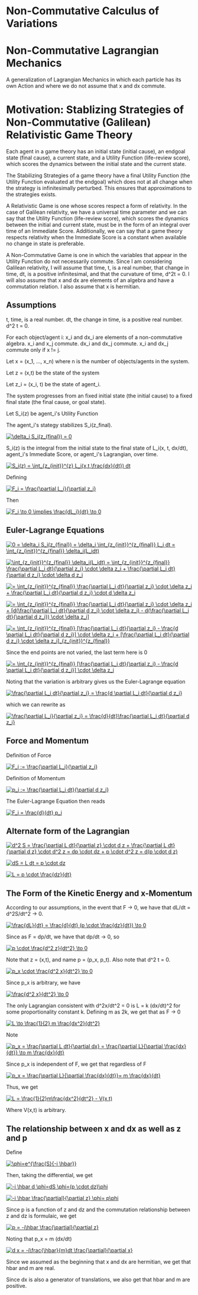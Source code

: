 # Non-Commutative Calculus of Variations

# Non-Commutative Lagrangian Mechanics

A generalization of Lagrangian Mechanics in which each particle has its own Action and where we do not assume that x and dx commute.

# Motivation: Stablizing Strategies of Non-Commutative (Galilean) Relativistic Game Theory

Each agent in a game theory has an initial state (initial cause), an endgoal state (final cause), a current state, and a Utility Function (life-review score), which scores the dynamics between the initial state and the current state.

The Stabilizing Strategies of a game theory have a final Utility Function (the Utility Function evaluated at the endgoal) which does not at all change when the strategy is infinitesimally perturbed.  This ensures that approximations to the strategies exists.

A Relativistic Game is one whose scores respect a form of relativity.  In the case of Galilean relativity, we have a universal time parameter and we can say that the Utility Function (life-review score), which scores the dynamics between the initial and current state, must be in the form of an integral over time of an Immediate Score.  Additionally, we can say that a game theory respects relativity when the Immediate Score is a constant when available no change in state is preferable.

A Non-Commutative Game is one in which the variables that appear in the Utility Function do not necessarily commute.  Since I am considering Galilean relativity, I will assume that time, t, is a real number, that change in time, dt, is a positive infinitesimal, and that the curvature of time, d^2t = 0.  I will also assume that x and dx are elements of an algebra and have a commutation relation.  I also assume that x is hermitian.

## Assumptions

t, time, is a real number.  dt, the change in time, is a positive real number.  d^2 t = 0.

For each object/agent i:  x_i and dx_i are elements of a non-commutative algebra.  x_i and x_j commute.  dx_i and dx_j commute.  x_i and dx_j commute only if x != j.

Let x = (x_1, ..., x_n) where n is the number of objects/agents in the system.

Let z = (x,t) be the state of the system

Let z_i = (x_i, t) be the state of agent_i.

The system progresses from an fixed initial state (the initial cause) to a fixed final state (the final cause, or goal state).

Let S_i(z) be agent_i's Utility Function

The agent_i's stategy stabilizes S_i(z_final).

<a href="https://www.codecogs.com/eqnedit.php?latex=\delta_i&space;S_i(z_{final})&space;=&space;0" target="_blank"><img src="https://latex.codecogs.com/gif.latex?\delta_i&space;S_i(z_{final})&space;=&space;0" title="\delta_i S_i(z_{final}) = 0" /></a>

S_i(z) is the integral from the initial state to the final state of L_i(x, t, dx/dt), agent_i's Immediate Score, or agent_i's Lagrangian, over time.

<a href="https://www.codecogs.com/eqnedit.php?latex=S_i(z)&space;=&space;\int_{z_{init}}^{z}&space;L_i(x,t,\frac{dx}{dt})&space;dt" target="_blank"><img src="https://latex.codecogs.com/gif.latex?S_i(z)&space;=&space;\int_{z_{init}}^{z}&space;L_i(x,t,\frac{dx}{dt})&space;dt" title="S_i(z) = \int_{z_{init}}^{z} L_i(x,t,\frac{dx}{dt}) dt" /></a>

Defining

<a href="https://www.codecogs.com/eqnedit.php?latex=F_i&space;=&space;\frac{\partial&space;L_i}{\partial&space;z_i}" target="_blank"><img src="https://latex.codecogs.com/gif.latex?F_i&space;=&space;\frac{\partial&space;L_i}{\partial&space;z_i}" title="F_i = \frac{\partial L_i}{\partial z_i}" /></a>

Then

<a href="https://www.codecogs.com/eqnedit.php?latex=F_i&space;\to&space;0&space;\implies&space;\frac{dL_i}{dt}&space;\to&space;0" target="_blank"><img src="https://latex.codecogs.com/gif.latex?F_i&space;\to&space;0&space;\implies&space;\frac{dL_i}{dt}&space;\to&space;0" title="F_i \to 0 \implies \frac{dL_i}{dt} \to 0" /></a>

## Euler-Lagrange Equations

<a href="https://www.codecogs.com/eqnedit.php?latex=0&space;=&space;\delta_i&space;S_i(z_{final})&space;=&space;\delta_i&space;\int_{z_{init}}^{z_{final}}&space;L_i&space;dt&space;=&space;\int_{z_{init}}^{z_{final}}&space;\delta_i(L_idt)" target="_blank"><img src="https://latex.codecogs.com/gif.latex?0&space;=&space;\delta_i&space;S_i(z_{final})&space;=&space;\delta_i&space;\int_{z_{init}}^{z_{final}}&space;L_i&space;dt&space;=&space;\int_{z_{init}}^{z_{final}}&space;\delta_i(L_idt)" title="0 = \delta_i S_i(z_{final}) = \delta_i \int_{z_{init}}^{z_{final}} L_i dt = \int_{z_{init}}^{z_{final}} \delta_i(L_idt)" /></a>

<a href="https://www.codecogs.com/eqnedit.php?latex=\int_{z_{init}}^{z_{final}}&space;\delta_i(L_idt)&space;=&space;\int_{z_{init}}^{z_{final}}&space;\frac{\partial&space;L_i&space;dt}{\partial&space;z_i}&space;\cdot&space;\delta&space;z_i&space;&plus;&space;\frac{\partial&space;L_i&space;dt}{\partial&space;d&space;z_i}&space;\cdot&space;\delta&space;d&space;z_i" target="_blank"><img src="https://latex.codecogs.com/gif.latex?\int_{z_{init}}^{z_{final}}&space;\delta_i(L_idt)&space;=&space;\int_{z_{init}}^{z_{final}}&space;\frac{\partial&space;L_i&space;dt}{\partial&space;z_i}&space;\cdot&space;\delta&space;z_i&space;&plus;&space;\frac{\partial&space;L_i&space;dt}{\partial&space;d&space;z_i}&space;\cdot&space;\delta&space;d&space;z_i" title="\int_{z_{init}}^{z_{final}} \delta_i(L_idt) = \int_{z_{init}}^{z_{final}} \frac{\partial L_i dt}{\partial z_i} \cdot \delta z_i + \frac{\partial L_i dt}{\partial d z_i} \cdot \delta d z_i" /></a>

<a href="https://www.codecogs.com/eqnedit.php?latex==&space;\int_{z_{init}}^{z_{final}}&space;\frac{\partial&space;L_i&space;dt}{\partial&space;z_i}&space;\cdot&space;\delta&space;z_i&space;&plus;&space;\frac{\partial&space;L_i&space;dt}{\partial&space;d&space;z_i}&space;\cdot&space;d&space;\delta&space;z_i" target="_blank"><img src="https://latex.codecogs.com/gif.latex?=&space;\int_{z_{init}}^{z_{final}}&space;\frac{\partial&space;L_i&space;dt}{\partial&space;z_i}&space;\cdot&space;\delta&space;z_i&space;&plus;&space;\frac{\partial&space;L_i&space;dt}{\partial&space;d&space;z_i}&space;\cdot&space;d&space;\delta&space;z_i" title="= \int_{z_{init}}^{z_{final}} \frac{\partial L_i dt}{\partial z_i} \cdot \delta z_i + \frac{\partial L_i dt}{\partial d z_i} \cdot d \delta z_i" /></a>

<a href="https://www.codecogs.com/eqnedit.php?latex==&space;\int_{z_{init}}^{z_{final}}&space;\frac{\partial&space;L_i&space;dt}{\partial&space;z_i}&space;\cdot&space;\delta&space;z_i&space;&plus;&space;[d(\frac{\partial&space;L_i&space;dt}{\partial&space;d&space;z_i}&space;\cdot&space;\delta&space;z_i)&space;-&space;d(\frac{\partial&space;L_i&space;dt}{\partial&space;d&space;z_i})&space;\cdot&space;\delta&space;z_i]" target="_blank"><img src="https://latex.codecogs.com/gif.latex?=&space;\int_{z_{init}}^{z_{final}}&space;\frac{\partial&space;L_i&space;dt}{\partial&space;z_i}&space;\cdot&space;\delta&space;z_i&space;&plus;&space;[d(\frac{\partial&space;L_i&space;dt}{\partial&space;d&space;z_i}&space;\cdot&space;\delta&space;z_i)&space;-&space;d(\frac{\partial&space;L_i&space;dt}{\partial&space;d&space;z_i})&space;\cdot&space;\delta&space;z_i]" title="= \int_{z_{init}}^{z_{final}} \frac{\partial L_i dt}{\partial z_i} \cdot \delta z_i + [d(\frac{\partial L_i dt}{\partial d z_i} \cdot \delta z_i) - d(\frac{\partial L_i dt}{\partial d z_i}) \cdot \delta z_i]" /></a>

<a href="https://www.codecogs.com/eqnedit.php?latex==&space;\int_{z_{init}}^{z_{final}}&space;[\frac{\partial&space;L_i&space;dt}{\partial&space;z_i}&space;-&space;\frac{d&space;\partial&space;L_i&space;dt}{\partial&space;d&space;z_i}]&space;\cdot&space;\delta&space;z_i&space;&plus;&space;[\frac{\partial&space;L_i&space;dt}{\partial&space;d&space;z_i}&space;\cdot&space;\delta&space;z_i]_{z_{init}}^{z_{final}}" target="_blank"><img src="https://latex.codecogs.com/gif.latex?=&space;\int_{z_{init}}^{z_{final}}&space;[\frac{\partial&space;L_i&space;dt}{\partial&space;z_i}&space;-&space;\frac{d&space;\partial&space;L_i&space;dt}{\partial&space;d&space;z_i}]&space;\cdot&space;\delta&space;z_i&space;&plus;&space;[\frac{\partial&space;L_i&space;dt}{\partial&space;d&space;z_i}&space;\cdot&space;\delta&space;z_i]_{z_{init}}^{z_{final}}" title="= \int_{z_{init}}^{z_{final}} [\frac{\partial L_i dt}{\partial z_i} - \frac{d \partial L_i dt}{\partial d z_i}] \cdot \delta z_i + [\frac{\partial L_i dt}{\partial d z_i} \cdot \delta z_i]_{z_{init}}^{z_{final}}" /></a>

Since the end points are not varied, the last term here is 0

<a href="https://www.codecogs.com/eqnedit.php?latex==&space;\int_{z_{init}}^{z_{final}}&space;[\frac{\partial&space;L_i&space;dt}{\partial&space;z_i}&space;-&space;\frac{d&space;\partial&space;L_i&space;dt}{\partial&space;d&space;z_i}]&space;\cdot&space;\delta&space;z_i" target="_blank"><img src="https://latex.codecogs.com/gif.latex?=&space;\int_{z_{init}}^{z_{final}}&space;[\frac{\partial&space;L_i&space;dt}{\partial&space;z_i}&space;-&space;\frac{d&space;\partial&space;L_i&space;dt}{\partial&space;d&space;z_i}]&space;\cdot&space;\delta&space;z_i" title="= \int_{z_{init}}^{z_{final}} [\frac{\partial L_i dt}{\partial z_i} - \frac{d \partial L_i dt}{\partial d z_i}] \cdot \delta z_i" /></a>

Noting that the variation is arbitrary gives us the Euler-Lagrange equation

<a href="https://www.codecogs.com/eqnedit.php?latex=\frac{\partial&space;L_i&space;dt}{\partial&space;z_i}&space;=&space;\frac{d&space;\partial&space;L_i&space;dt}{\partial&space;d&space;z_i}" target="_blank"><img src="https://latex.codecogs.com/gif.latex?\frac{\partial&space;L_i&space;dt}{\partial&space;z_i}&space;=&space;\frac{d&space;\partial&space;L_i&space;dt}{\partial&space;d&space;z_i}" title="\frac{\partial L_i dt}{\partial z_i} = \frac{d \partial L_i dt}{\partial d z_i}" /></a>

which we can rewrite as

<a href="https://www.codecogs.com/eqnedit.php?latex=\frac{\partial&space;L_i}{\partial&space;z_i}&space;=&space;\frac{d}{dt}\frac{\partial&space;L_i&space;dt}{\partial&space;d&space;z_i}" target="_blank"><img src="https://latex.codecogs.com/gif.latex?\frac{\partial&space;L_i}{\partial&space;z_i}&space;=&space;\frac{d}{dt}\frac{\partial&space;L_i&space;dt}{\partial&space;d&space;z_i}" title="\frac{\partial L_i}{\partial z_i} = \frac{d}{dt}\frac{\partial L_i dt}{\partial d z_i}" /></a>

## Force and Momentum

Definition of Force

<a href="https://www.codecogs.com/eqnedit.php?latex=F_i&space;:=&space;\frac{\partial&space;L_i}{\partial&space;z_i}" target="_blank"><img src="https://latex.codecogs.com/gif.latex?F_i&space;:=&space;\frac{\partial&space;L_i}{\partial&space;z_i}" title="F_i := \frac{\partial L_i}{\partial z_i}" /></a>

Definition of Momentum

<a href="https://www.codecogs.com/eqnedit.php?latex=p_i&space;:=&space;\frac{\partial&space;L_i&space;dt}{\partial&space;d&space;z_i}" target="_blank"><img src="https://latex.codecogs.com/gif.latex?p_i&space;:=&space;\frac{\partial&space;L_i&space;dt}{\partial&space;d&space;z_i}" title="p_i := \frac{\partial L_i dt}{\partial d z_i}" /></a>

The Euler-Lagrange Equation then reads

<a href="https://www.codecogs.com/eqnedit.php?latex=F_i&space;=&space;\frac{d}{dt}&space;p_i" target="_blank"><img src="https://latex.codecogs.com/gif.latex?F_i&space;=&space;\frac{d}{dt}&space;p_i" title="F_i = \frac{d}{dt} p_i" /></a>

## Alternate form of the Lagrangian

<a href="https://www.codecogs.com/eqnedit.php?latex=d^2&space;S&space;=&space;\frac{\partial&space;L&space;dt}{\partial&space;z}&space;\cdot&space;d&space;z&space;&plus;&space;\frac{\partial&space;L&space;dt}{\partial&space;d&space;z}&space;\cdot&space;d^2&space;z&space;=&space;dp&space;\cdot&space;dz&space;&plus;&space;p&space;\cdot&space;d^2&space;z&space;=&space;d(p&space;\cdot&space;d&space;z)" target="_blank"><img src="https://latex.codecogs.com/gif.latex?d^2&space;S&space;=&space;\frac{\partial&space;L&space;dt}{\partial&space;z}&space;\cdot&space;d&space;z&space;&plus;&space;\frac{\partial&space;L&space;dt}{\partial&space;d&space;z}&space;\cdot&space;d^2&space;z&space;=&space;dp&space;\cdot&space;dz&space;&plus;&space;p&space;\cdot&space;d^2&space;z&space;=&space;d(p&space;\cdot&space;d&space;z)" title="d^2 S = \frac{\partial L dt}{\partial z} \cdot d z + \frac{\partial L dt}{\partial d z} \cdot d^2 z = dp \cdot dz + p \cdot d^2 z = d(p \cdot d z)" /></a>


<a href="https://www.codecogs.com/eqnedit.php?latex=dS&space;=&space;L&space;dt&space;=&space;p&space;\cdot&space;dz" target="_blank"><img src="https://latex.codecogs.com/gif.latex?dS&space;=&space;L&space;dt&space;=&space;p&space;\cdot&space;dz" title="dS = L dt = p \cdot dz" /></a>

<a href="https://www.codecogs.com/eqnedit.php?latex=L&space;=&space;p&space;\cdot&space;\frac{dz}{dt}" target="_blank"><img src="https://latex.codecogs.com/gif.latex?L&space;=&space;p&space;\cdot&space;\frac{dz}{dt}" title="L = p \cdot \frac{dz}{dt}" /></a>

## The Form of the Kinetic Energy and x-Momentum

According to our assumptions, in the event that F -> 0, we have that dL/dt = d^2S/dt^2 -> 0.

<a href="https://www.codecogs.com/eqnedit.php?latex=\frac{dL}{dt}&space;=&space;\frac{d}{dt}&space;(p&space;\cdot&space;\frac{dz}{dt})&space;\to&space;0" target="_blank"><img src="https://latex.codecogs.com/gif.latex?\frac{dL}{dt}&space;=&space;\frac{d}{dt}&space;(p&space;\cdot&space;\frac{dz}{dt})&space;\to&space;0" title="\frac{dL}{dt} = \frac{d}{dt} (p \cdot \frac{dz}{dt}) \to 0" /></a>

Since as F = dp/dt, we have that dp/dt -> 0, so

<a href="https://www.codecogs.com/eqnedit.php?latex=p&space;\cdot&space;\frac{d^2&space;z}{dt^2}&space;\to&space;0" target="_blank"><img src="https://latex.codecogs.com/gif.latex?p&space;\cdot&space;\frac{d^2&space;z}{dt^2}&space;\to&space;0" title="p \cdot \frac{d^2 z}{dt^2} \to 0" /></a>

Note that z = (x,t), and name p = (p_x, p_t).  Also note that d^2 t = 0.

<a href="https://www.codecogs.com/eqnedit.php?latex=p_x&space;\cdot&space;\frac{d^2&space;x}{dt^2}&space;\to&space;0" target="_blank"><img src="https://latex.codecogs.com/gif.latex?p_x&space;\cdot&space;\frac{d^2&space;x}{dt^2}&space;\to&space;0" title="p_x \cdot \frac{d^2 x}{dt^2} \to 0" /></a>

Since p_x is arbitrary, we have

<a href="https://www.codecogs.com/eqnedit.php?latex=\frac{d^2&space;x}{dt^2}&space;\to&space;0" target="_blank"><img src="https://latex.codecogs.com/gif.latex?\frac{d^2&space;x}{dt^2}&space;\to&space;0" title="\frac{d^2 x}{dt^2} \to 0" /></a>

The only Lagrangian consistent with d^2x/dt^2 = 0 is L = k (dx/dt)^2 for some proportionality constant k.  Defining m as 2k, we get that as F -> 0

<a href="https://www.codecogs.com/eqnedit.php?latex=L&space;\to&space;\frac{1}{2}&space;m&space;\frac{dx^2}{dt^2}" target="_blank"><img src="https://latex.codecogs.com/gif.latex?L&space;\to&space;\frac{1}{2}&space;m&space;\frac{dx^2}{dt^2}" title="L \to \frac{1}{2} m \frac{dx^2}{dt^2}" /></a>

Note

<a href="https://www.codecogs.com/eqnedit.php?latex=p_x&space;=&space;\frac{\partial&space;L&space;dt}{\partial&space;dx}&space;=&space;\frac{\partial&space;L}{\partial&space;\frac{dx}{dt}}&space;\to&space;m&space;\frac{dx}{dt}" target="_blank"><img src="https://latex.codecogs.com/gif.latex?p_x&space;=&space;\frac{\partial&space;L&space;dt}{\partial&space;dx}&space;=&space;\frac{\partial&space;L}{\partial&space;\frac{dx}{dt}}&space;\to&space;m&space;\frac{dx}{dt}" title="p_x = \frac{\partial L dt}{\partial dx} = \frac{\partial L}{\partial \frac{dx}{dt}} \to m \frac{dx}{dt}" /></a>

Since p_x is independent of F, we get that regardless of F

<a href="https://www.codecogs.com/eqnedit.php?latex=p_x&space;=&space;\frac{\partial&space;L}{\partial&space;\frac{dx}{dt}}=&space;m&space;\frac{dx}{dt}" target="_blank"><img src="https://latex.codecogs.com/gif.latex?p_x&space;=&space;\frac{\partial&space;L}{\partial&space;\frac{dx}{dt}}=&space;m&space;\frac{dx}{dt}" title="p_x = \frac{\partial L}{\partial \frac{dx}{dt}}= m \frac{dx}{dt}" /></a>

Thus, we get

<a href="https://www.codecogs.com/eqnedit.php?latex=L&space;=&space;\frac{1}{2}m\frac{dx^2}{dt^2}&space;-&space;V(x,t)" target="_blank"><img src="https://latex.codecogs.com/gif.latex?L&space;=&space;\frac{1}{2}m\frac{dx^2}{dt^2}&space;-&space;V(x,t)" title="L = \frac{1}{2}m\frac{dx^2}{dt^2} - V(x,t)" /></a>

Where V(x,t) is arbitrary.


## The relationship between x and dx as well as z and p

Define

<a href="https://www.codecogs.com/eqnedit.php?latex=\phi=e^{\frac{S}{-i&space;\hbar}}" target="_blank"><img src="https://latex.codecogs.com/gif.latex?\phi=e^{\frac{S}{-i&space;\hbar}}" title="\phi=e^{\frac{S}{-i \hbar}}" /></a>

Then, taking the differential, we get

<a href="https://www.codecogs.com/eqnedit.php?latex=-i&space;\hbar&space;d&space;\phi=dS&space;\phi=(p&space;\cdot&space;dz)\phi" target="_blank"><img src="https://latex.codecogs.com/gif.latex?-i&space;\hbar&space;d&space;\phi=dS&space;\phi=(p&space;\cdot&space;dz)\phi" title="-i \hbar d \phi=dS \phi=(p \cdot dz)\phi" /></a>

<a href="https://www.codecogs.com/eqnedit.php?latex=-i&space;\hbar&space;\frac{\partial}{\partial&space;z}&space;\phi=&space;p\phi" target="_blank"><img src="https://latex.codecogs.com/gif.latex?-i&space;\hbar&space;\frac{\partial}{\partial&space;z}&space;\phi=&space;p\phi" title="-i \hbar \frac{\partial}{\partial z} \phi= p\phi" /></a>

Since p is a function of z and dz and the commutation relationship between z and dz is formulaic, we get

<a href="https://www.codecogs.com/eqnedit.php?latex=p&space;=&space;-i\hbar&space;\frac{\partial}{\partial&space;z}" target="_blank"><img src="https://latex.codecogs.com/gif.latex?p&space;=&space;-i\hbar&space;\frac{\partial}{\partial&space;z}" title="p = -i\hbar \frac{\partial}{\partial z}" /></a>

Noting that p_x = m (dx/dt)

<a href="https://www.codecogs.com/eqnedit.php?latex=d&space;x&space;=&space;-i\frac{\hbar}{m}dt&space;\frac{\partial}{\partial&space;x}" target="_blank"><img src="https://latex.codecogs.com/gif.latex?d&space;x&space;=&space;-i\frac{\hbar}{m}dt&space;\frac{\partial}{\partial&space;x}" title="d x = -i\frac{\hbar}{m}dt \frac{\partial}{\partial x}" /></a>

Since we assumed as the beginning that x and dx are hermitian, we get that hbar and m are real.

Since dx is also a generator of translations, we also get that hbar and m are positive.
